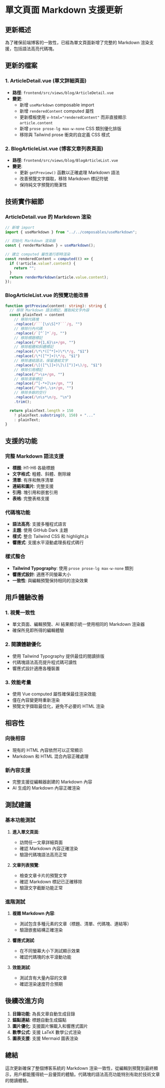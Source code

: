 # 單文頁面 Markdown 支援更新

## 更新概述

為了確保前端博客的一致性，已經為單文頁面新增了完整的 Markdown 渲染支援，包括語法高亮代碼塊。

## 更新的檔案

### 1. ArticleDetail.vue (單文詳細頁面)

- **路徑**: `frontend/src/views/blog/ArticleDetail.vue`
- **變更**:
  - 新增 `useMarkdown` composable import
  - 新增 `renderedContent` computed 屬性
  - 更新模板使用 `v-html="renderedContent"` 而非直接顯示 `article.content`
  - 新增 `prose prose-lg max-w-none` CSS 類別優化排版
  - 移除與 Tailwind prose 衝突的自定義 CSS 樣式

### 2. BlogArticleList.vue (博客文章列表頁面)

- **路徑**: `frontend/src/views/blog/BlogArticleList.vue`
- **變更**:
  - 更新 `getPreview()` 函數以正確處理 Markdown 語法
  - 改善預覽文字擷取，移除 Markdown 標記符號
  - 保持純文字預覽的簡潔性

## 技術實作細節

### ArticleDetail.vue 的 Markdown 渲染

```typescript
// 新增 import
import { useMarkdown } from "../../composables/useMarkdown";

// 初始化 Markdown 渲染器
const { renderMarkdown } = useMarkdown();

// 建立 computed 屬性進行即時渲染
const renderedContent = computed(() => {
  if (!article.value?.content) {
    return "";
  }
  return renderMarkdown(article.value.content);
});
```

### BlogArticleList.vue 的預覽功能改善

````typescript
function getPreview(content: string): string {
  // 移除 Markdown 語法標記，獲取純文字內容
  const plainText = content
    // 移除代碼塊
    .replace(/```[\s\S]*?```/g, "")
    // 移除行內代碼
    .replace(/`[^`]*`/g, "")
    // 移除標題標記
    .replace(/^#{1,6}\s+/gm, "")
    // 移除粗體和斜體標記
    .replace(/\*\*([^*]+)\*\*/g, "$1")
    .replace(/\*([^*]+)\*/g, "$1")
    // 移除連結語法，保留連結文字
    .replace(/\[([^\]]+)\]\([^)]+\)/g, "$1")
    // 移除引用標記
    .replace(/^>\s+/gm, "")
    // 移除清單標記
    .replace(/^[-*+]\s+/gm, "")
    .replace(/^\d+\.\s+/gm, "")
    // 移除多餘的空行
    .replace(/\n\s*\n/g, "\n")
    .trim();

  return plainText.length > 150
    ? plainText.substring(0, 150) + "..."
    : plainText;
}
````

## 支援的功能

### 完整 Markdown 語法支援

- **標題**: H1-H6 各級標題
- **文字格式**: 粗體、斜體、刪除線
- **清單**: 有序和無序清單
- **連結和圖片**: 完整支援
- **引用**: 塊引用和嵌套引用
- **表格**: 完整表格支援

### 代碼塊功能

- **語法高亮**: 支援多種程式語言
- **主題**: 使用 GitHub Dark 主題
- **樣式**: 整合 Tailwind CSS 和 highlight.js
- **響應式**: 支援水平滾動處理長程式碼行

### 樣式整合

- **Tailwind Typography**: 使用 `prose prose-lg max-w-none` 類別
- **響應式設計**: 適應不同螢幕大小
- **一致性**: 與編輯預覽保持相同的渲染效果

## 用戶體驗改善

### 1. 視覺一致性

- 單文頁面、編輯預覽、AI 結果顯示統一使用相同的 Markdown 渲染器
- 確保所見即所得的編輯體驗

### 2. 閱讀體驗優化

- 使用 Tailwind Typography 提供最佳的閱讀排版
- 代碼塊語法高亮提升程式碼可讀性
- 響應式設計適應各種裝置

### 3. 效能考量

- 使用 Vue computed 屬性確保最佳渲染效能
- 僅在內容變更時重新渲染
- 預覽文字擷取最佳化，避免不必要的 HTML 渲染

## 相容性

### 向後相容

- 現有的 HTML 內容依然可以正常顯示
- Markdown 和 HTML 混合內容正確處理

### 新內容支援

- 完整支援從編輯器創建的 Markdown 內容
- AI 生成的 Markdown 內容正確渲染

## 測試建議

### 基本功能測試

1. **進入單文頁面**:

   - 訪問任一文章詳細頁面
   - 確認 Markdown 內容正確渲染
   - 驗證代碼塊語法高亮正常

2. **文章列表預覽**:
   - 檢查文章卡片的預覽文字
   - 確認 Markdown 標記已正確移除
   - 驗證文字截斷功能正常

### 進階測試

1. **複雜 Markdown 內容**:

   - 測試包含多種元素的文章（標題、清單、代碼塊、連結等）
   - 驗證嵌套結構正確渲染

2. **響應式測試**:

   - 在不同螢幕大小下測試顯示效果
   - 確認代碼塊的水平滾動功能

3. **效能測試**:
   - 測試含有大量內容的文章
   - 確認渲染速度符合預期

## 後續改進方向

1. **目錄功能**: 為長文章自動生成目錄
2. **錨點連結**: 標題自動生成錨點
3. **圖片優化**: 支援圖片懶載入和響應式圖片
4. **數學公式**: 支援 LaTeX 數學公式渲染
5. **圖表支援**: 支援 Mermaid 圖表渲染

## 總結

這次更新確保了整個博客系統的 Markdown 渲染一致性，從編輯到預覽到最終顯示，用戶都能獲得統一且優質的體驗。代碼塊的語法高亮功能特別有助於技術文章的閱讀體驗。
